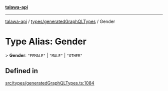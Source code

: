 [**talawa-api**](../../../README.md)

***

[talawa-api](../../../modules.md) / [types/generatedGraphQLTypes](../README.md) / Gender

# Type Alias: Gender

\> **Gender**: `"FEMALE"` \| `"MALE"` \| `"OTHER"`

## Defined in

[src/types/generatedGraphQLTypes.ts:1084](https://github.com/PalisadoesFoundation/talawa-api/blob/3a5276aff43f5de4f7fab3ec9683a420dcdc7a06/src/types/generatedGraphQLTypes.ts#L1084)
